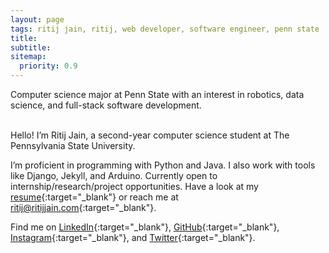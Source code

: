 ```yaml
---
layout: page
tags: ritij jain, ritij, web developer, software engineer, penn state
title: 
subtitle: 
sitemap:
  priority: 0.9
---
```

<p id="describe-text">Computer science major at Penn State with an interest in robotics, data science, and full-stack software development.</p>
<br>
Hello! I’m Ritij Jain, a second-year computer science student at The Pennsylvania State University.

I’m proficient in programming with Python and Java. I also work with tools like Django, Jekyll, and Arduino. Currently open to internship/research/project opportunities. Have a look at my [resume](/assets/files/Resume.pdf){:target="_blank"} or reach me at [ritij@ritijjain.com](mailto:ritij@ritijjain.com){:target="_blank"}.

Find me on [LinkedIn](https://www.linkedin.com/in/ritijjain){:target="_blank"}, [GitHub](https://github.com/ritijjain){:target="_blank"}, [Instagram](http://instagram.com/ritijjai){:target="_blank"}, and [Twitter](https://twitter.com/ritijjai){:target="_blank"}.

<br>
<br>
<br>
<br>
<br>